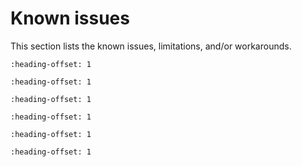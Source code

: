 # Known issues

This section lists the known issues, limitations, and/or workarounds.


```{include} ../../../../release/known_issues/fusion_dsp_may_load_wrong_data_from_shared_sram_on.md
:heading-offset: 1
```

```{include} ../../../../release/known_issues/real-time_domain_cannot_normally_resume_from_the_p.md
:heading-offset: 1
```

```{include} ../../../../release/known_issues/knownissue_flexcan.md
:heading-offset: 1
```

```{include} ../../../../release/known_issues/lpspi_interrupt.md
:heading-offset: 1
```

```{include} ../../../../release/known_issues/iar_issue.md
:heading-offset: 1
```

```{include} ../../../../release/known_issues/dsp_examples_cannot_boot_the_fusion_core.md
:heading-offset: 1
```

